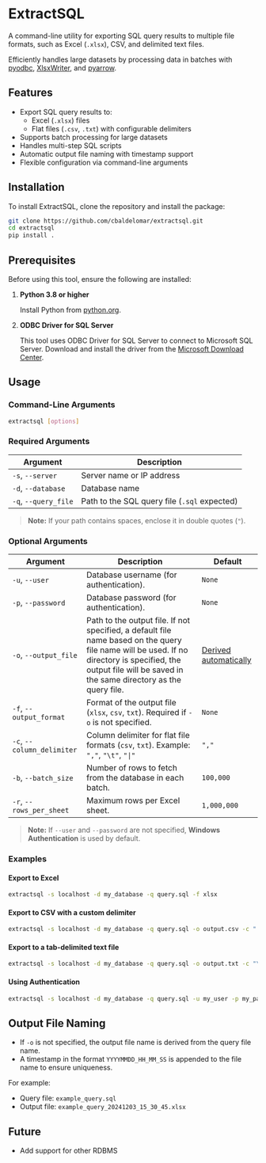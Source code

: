 # ExtractSQL

A command-line utility for exporting SQL query results to multiple file formats, such as Excel (`.xlsx`), CSV, and delimited text files.

Efficiently handles large datasets by processing data in batches with [pyodbc](https://github.com/mkleehammer/pyodbc), [XlsxWriter](https://github.com/jmcnamara/XlsxWriter), and [pyarrow](https://github.com/apache/arrow/tree/main/python).

## Features

- Export SQL query results to:
  - Excel (`.xlsx`) files
  - Flat files (`.csv`, `.txt`) with configurable delimiters
- Supports batch processing for large datasets
- Handles multi-step SQL scripts
- Automatic output file naming with timestamp support
- Flexible configuration via command-line arguments

## Installation

To install ExtractSQL, clone the repository and install the package:

```bash
git clone https://github.com/cbaldelomar/extractsql.git
cd extractsql
pip install .
```

## Prerequisites

Before using this tool, ensure the following are installed:

1. **Python 3.8 or higher**

    Install Python from [python.org](https://www.python.org/downloads/).
  
2. **ODBC Driver for SQL Server**

    This tool uses ODBC Driver for SQL Server to connect to Microsoft SQL Server. Download and install the driver from the [Microsoft Download Center](https://learn.microsoft.com/en-us/sql/connect/odbc/download-odbc-driver-for-sql-server).

## Usage

### Command-Line Arguments

```bash
extractsql [options]
```

### Required Arguments

| Argument | Description |
| -------- | ----------- |
| `-s`, `--server` | Server name or IP address |
| `-d`, `--database` | Database name |
| `-q`, `--query_file` | Path to the SQL query file (`.sql` expected) |

> **Note:** If your path contains spaces, enclose it in double quotes (`"`).

### Optional Arguments

| Argument | Description | Default |
| -------- | ----------- | ------- |
| `-u`, `--user` | Database username (for authentication).	| `None` |
| `-p`, `--password` | Database password (for authentication). | `None` |
| `-o`, `--output_file` | Path to the output file. If not specified, a default file name based on the query file name will be used. If no directory is specified, the output file will be saved in the same directory as the query file. | [Derived automatically](#output-file-naming) |
| `-f`, `--output_format` |	Format of the output file (`xlsx`, `csv`, `txt`). Required if `-o` is not specified. | `None` |
| `-c`, `--column_delimiter` | Column delimiter for flat file formats (`csv`, `txt`). Example: `","`, `"\t"`, `"\|"` | `","` 
| `-b`, `--batch_size` | Number of rows to fetch from the database in each batch. | `100,000`
| `-r`, `--rows_per_sheet` | Maximum rows per Excel sheet.	| `1,000,000`

> **Note:** If `--user` and `--password` are not specified, **Windows Authentication** is used by default.

### Examples

#### Export to Excel

```bash
extractsql -s localhost -d my_database -q query.sql -f xlsx
```

#### Export to CSV with a custom delimiter

```bash
extractsql -s localhost -d my_database -q query.sql -o output.csv -c "|"
```

#### Export to a tab-delimited text file

```bash
extractsql -s localhost -d my_database -q query.sql -o output.txt -c "\t"
```

#### Using Authentication

```bash
extractsql -s localhost -d my_database -q query.sql -u my_user -p my_password -o output.xlsx
```

## Output File Naming

- If `-o` is not specified, the output file name is derived from the query file name.
- A timestamp in the format `YYYYMMDD_HH_MM_SS` is appended to the file name to ensure uniqueness.

For example:

* Query file: `example_query.sql`
* Output file: `example_query_20241203_15_30_45.xlsx`

## Future

- Add support for other RDBMS